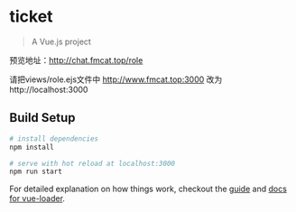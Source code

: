 # ticket

> A Vue.js project

预览地址：http://chat.fmcat.top/role

请把views/role.ejs文件中
http://www.fmcat.top:3000
改为
http://localhost:3000

## Build Setup

``` bash
# install dependencies
npm install

# serve with hot reload at localhost:3000
npm run start
```

For detailed explanation on how things work, checkout the [guide](http://vuejs-templates.github.io/webpack/) and [docs for vue-loader](http://vuejs.github.io/vue-loader).

